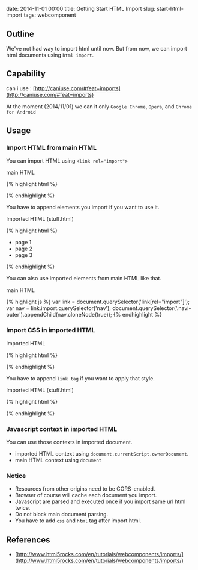 date: 2014-11-01 00:00
title: Getting Start HTML Import
slug: start-html-import
tags: webcomponent

## Outline

We've not had way to import html until now. 
But from now, we can import html documents using `html import`.

## Capability

can i use : [http://caniuse.com/#feat=imports](http://caniuse.com/#feat=imports)

At the moment (2014/11/01) we can it only `Google Chrome`, `Opera`, and `Chrome for Android`

## Usage

### Import HTML from main HTML

You can import HTML using `<link rel="import">`

main HTML

{% highlight html %}
<head>
	<link rel="import" href="/path/to/imports/stuff.html">
</head>
{% endhighlight %}

You have to append elements you import if you want to use it.

Imported HTML (stuff.html)

{% highlight html %}
<nav>
	<ul>
		<li>page 1</li>
		<li>page 2</li>
		<li>page 3</li>
	</ul>
</nav>

<script>
	var importDoc = document.currentScript.ownerDocument; // imported HTML
	var mainDoc = document; // main HTML
	var nav = importDoc.querySelector('nav');
	mainDoc.querySelector('.navi-outer').appendChild(nav.cloneNode(true));
</script>
{% endhighlight %}

You can also use imported elements from main HTML like that.

main HTML

{% highlight js %}
var link = document.querySelector('link[rel="import"]');
var nav = link.import.querySelector('nav');
document.querySelector('.navi-outer').appendChild(nav.cloneNode(true));
{% endhighlight %}

### Import CSS in imported HTML

Imported HTML

{% highlight html %}
<link rel="stylesheet" href="/path/to/imports/stuff.css">
{% endhighlight %}
	
You have to append `link tag` if you want to apply that style.

Imported HTML (stuff.html)

{% highlight html %}
<link rel="stylesheet" href="/path/to/imports/stuff.css">
<script>
	var importDoc = document.currentScript.ownerDocument; // imported HTML
	var mainDoc = document; // main HTML
	var style = importDoc.querySelector('link[rel="stylesheet"]');
	mainDoc.head.appendChild(style.cloneNode(true));
</script>
{% endhighlight %}


### Javascript context in imported HTML

You can use those contexts in imported document.

* imported HTML context using `document.currentScript.ownerDocument`.
* main HTML context using `document`

### Notice

* Resources from other origins need to be CORS-enabled.
* Browser of course will cache each document you import.
* Javascript are parsed and executed once if you import same url html twice.
* Do not block main document parsing.
* You have to add `css` and `html` tag after import html.

## References

* [http://www.html5rocks.com/en/tutorials/webcomponents/imports/](http://www.html5rocks.com/en/tutorials/webcomponents/imports/)

